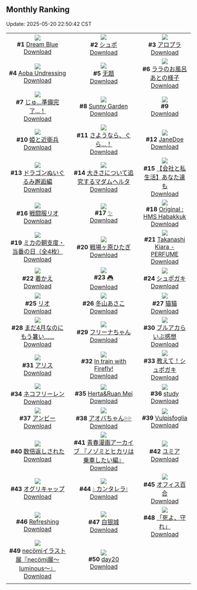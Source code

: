 ## Monthly Ranking
Update: 2025-05-20 22:50:42 CST

|      |      |      |
| :----: | :----: | :----: |
| ![](https://i.pixiv.re/c/240x480/img-master/img/2025/04/22/00/00/11/129563571_p0_master1200.jpg)<br>**#1** [Dream Blue](https://www.pixiv.net/artworks/129563571)<br>[Download](https://i.pixiv.re/img-original/img/2025/04/22/00/00/11/129563571_p0.jpg) | ![](https://i.pixiv.re/c/240x480/img-master/img/2025/04/22/14/09/56/129579288_p0_master1200.jpg)<br>**#2** [シュポ](https://www.pixiv.net/artworks/129579288)<br>[Download](https://i.pixiv.re/img-original/img/2025/04/22/14/09/56/129579288_p0.png) | ![](https://i.pixiv.re/c/240x480/img-master/img/2025/04/22/00/43/03/129565624_p0_master1200.jpg)<br>**#3** [アロプラ](https://www.pixiv.net/artworks/129565624)<br>[Download](https://i.pixiv.re/img-original/img/2025/04/22/00/43/03/129565624_p0.jpg) |
| ![](https://i.pixiv.re/c/240x480/img-master/img/2025/04/22/02/34/00/129568668_p0_master1200.jpg)<br>**#4** [Aoba Undressing](https://www.pixiv.net/artworks/129568668)<br>[Download](https://i.pixiv.re/img-original/img/2025/04/22/02/34/00/129568668_p0.jpg) | ![](https://i.pixiv.re/c/240x480/img-master/img/2025/04/21/20/34/34/129555187_p0_master1200.jpg)<br>**#5** [无题](https://www.pixiv.net/artworks/129555187)<br>[Download](https://i.pixiv.re/img-original/img/2025/04/21/20/34/34/129555187_p0.png) | ![](https://i.pixiv.re/c/240x480/img-master/img/2025/04/22/00/00/19/129563633_p0_master1200.jpg)<br>**#6** [ララのお風呂あとの様子](https://www.pixiv.net/artworks/129563633)<br>[Download](https://i.pixiv.re/img-original/img/2025/04/22/00/00/19/129563633_p0.png) |
| ![](https://i.pixiv.re/c/240x480/img-master/img/2025/04/22/18/05/38/129583950_p0_master1200.jpg)<br>**#7** [じゅ...準備完了...！](https://www.pixiv.net/artworks/129583950)<br>[Download](https://i.pixiv.re/img-original/img/2025/04/22/18/05/38/129583950_p0.jpg) | ![](https://i.pixiv.re/c/240x480/img-master/img/2025/04/22/00/00/10/129563562_p0_master1200.jpg)<br>**#8** [Sunny Garden](https://www.pixiv.net/artworks/129563562)<br>[Download](https://i.pixiv.re/img-original/img/2025/04/22/00/00/10/129563562_p0.jpg) | ![](https://s.pximg.net/common/images/limit_unviewable_s.png)<br>**#9** [](https://www.pixiv.net/artworks/129588161)<br>[Download](https://s.pximg.net/common/images/limit_unviewable_s.png) |
| ![](https://i.pixiv.re/c/240x480/img-master/img/2025/04/22/00/03/03/129563958_p0_master1200.jpg)<br>**#10** [姫と近衛兵](https://www.pixiv.net/artworks/129563958)<br>[Download](https://i.pixiv.re/img-original/img/2025/04/22/00/03/03/129563958_p0.jpg) | ![](https://i.pixiv.re/c/240x480/img-master/img/2025/04/22/00/00/14/129563597_p0_master1200.jpg)<br>**#11** [さようなら、ぐら…！](https://www.pixiv.net/artworks/129563597)<br>[Download](https://i.pixiv.re/img-original/img/2025/04/22/00/00/14/129563597_p0.png) | ![](https://i.pixiv.re/c/240x480/img-master/img/2025/04/23/18/00/05/129617004_p0_master1200.jpg)<br>**#12** [JaneDoe](https://www.pixiv.net/artworks/129617004)<br>[Download](https://i.pixiv.re/img-original/img/2025/04/23/18/00/05/129617004_p0.jpg) |
| ![](https://i.pixiv.re/c/240x480/img-master/img/2025/04/22/00/25/05/129564924_p0_master1200.jpg)<br>**#13** [ドラゴンぬいぐるみ邂逅編](https://www.pixiv.net/artworks/129564924)<br>[Download](https://i.pixiv.re/img-original/img/2025/04/22/00/25/05/129564924_p0.png) | ![](https://i.pixiv.re/c/240x480/img-master/img/2025/04/22/21/34/52/129563908_p0_master1200.jpg)<br>**#14** [大きさについて追究するマダムヘルタ](https://www.pixiv.net/artworks/129563908)<br>[Download](https://i.pixiv.re/img-original/img/2025/04/22/21/34/52/129563908_p0.jpg) | ![](https://i.pixiv.re/c/240x480/img-master/img/2025/04/22/12/00/13/129576904_p0_master1200.jpg)<br>**#15** [【会社と私生活】あなた達も](https://www.pixiv.net/artworks/129576904)<br>[Download](https://i.pixiv.re/img-original/img/2025/04/22/12/00/13/129576904_p0.jpg) |
| ![](https://i.pixiv.re/c/240x480/img-master/img/2025/04/22/08/30/01/129573649_p0_master1200.jpg)<br>**#16** [戦闘服リオ](https://www.pixiv.net/artworks/129573649)<br>[Download](https://i.pixiv.re/img-original/img/2025/04/22/08/30/01/129573649_p0.jpg) | ![](https://i.pixiv.re/c/240x480/img-master/img/2025/04/21/17/05/37/129548782_p0_master1200.jpg)<br>**#17** [✨](https://www.pixiv.net/artworks/129548782)<br>[Download](https://i.pixiv.re/img-original/img/2025/04/21/17/05/37/129548782_p0.png) | ![](https://i.pixiv.re/c/240x480/img-master/img/2025/04/22/04/29/34/129570322_p0_master1200.jpg)<br>**#18** [Original : HMS Habakkuk](https://www.pixiv.net/artworks/129570322)<br>[Download](https://i.pixiv.re/img-original/img/2025/04/22/04/29/34/129570322_p0.jpg) |
| ![](https://i.pixiv.re/c/240x480/img-master/img/2025/04/20/08/00/08/129497476_p0_master1200.jpg)<br>**#19** [ミカの朝支度・当番の日（全4枚）](https://www.pixiv.net/artworks/129497476)<br>[Download](https://i.pixiv.re/img-original/img/2025/04/20/08/00/08/129497476_p0.jpg) | ![](https://i.pixiv.re/c/240x480/img-master/img/2025/04/24/00/00/06/129630577_p0_master1200.jpg)<br>**#20** [戦場ヶ原ひたぎ](https://www.pixiv.net/artworks/129630577)<br>[Download](https://i.pixiv.re/img-original/img/2025/04/24/00/00/06/129630577_p0.png) | ![](https://i.pixiv.re/c/240x480/img-master/img/2025/04/22/06/14/26/129571629_p0_master1200.jpg)<br>**#21** [Takanashi Kiara - PERFUME](https://www.pixiv.net/artworks/129571629)<br>[Download](https://i.pixiv.re/img-original/img/2025/04/22/06/14/26/129571629_p0.png) |
| ![](https://i.pixiv.re/c/240x480/img-master/img/2025/04/21/00/30/02/129530972_p0_master1200.jpg)<br>**#22** [着かえ](https://www.pixiv.net/artworks/129530972)<br>[Download](https://i.pixiv.re/img-original/img/2025/04/21/00/30/02/129530972_p0.jpg) | ![](https://i.pixiv.re/c/240x480/img-master/img/2025/05/09/23/06/36/129590211_p0_master1200.jpg)<br>**#23** [🎮](https://www.pixiv.net/artworks/129590211)<br>[Download](https://i.pixiv.re/img-original/img/2025/05/09/23/06/36/129590211_p0.png) | ![](https://i.pixiv.re/c/240x480/img-master/img/2025/04/22/22/34/15/129593473_p0_master1200.jpg)<br>**#24** [シュポガキ](https://www.pixiv.net/artworks/129593473)<br>[Download](https://i.pixiv.re/img-original/img/2025/04/22/22/34/15/129593473_p0.jpg) |
| ![](https://i.pixiv.re/c/240x480/img-master/img/2025/04/21/12/00/04/129543098_p0_master1200.jpg)<br>**#25** [リオ](https://www.pixiv.net/artworks/129543098)<br>[Download](https://i.pixiv.re/img-original/img/2025/04/21/12/00/04/129543098_p0.jpg) | ![](https://i.pixiv.re/c/240x480/img-master/img/2025/04/21/17/00/03/129548575_p0_master1200.jpg)<br>**#26** [冬山あさこ](https://www.pixiv.net/artworks/129548575)<br>[Download](https://i.pixiv.re/img-original/img/2025/04/21/17/00/03/129548575_p0.png) | ![](https://i.pixiv.re/c/240x480/img-master/img/2025/04/22/00/03/49/129563999_p0_master1200.jpg)<br>**#27** [猫猫](https://www.pixiv.net/artworks/129563999)<br>[Download](https://i.pixiv.re/img-original/img/2025/04/22/00/03/49/129563999_p0.jpg) |
| ![](https://i.pixiv.re/c/240x480/img-master/img/2025/04/21/17/08/33/129548851_p0_master1200.jpg)<br>**#28** [まだ4月なのにもう暑い……](https://www.pixiv.net/artworks/129548851)<br>[Download](https://i.pixiv.re/img-original/img/2025/04/21/17/08/33/129548851_p0.jpg) | ![](https://i.pixiv.re/c/240x480/img-master/img/2025/04/20/00/00/06/129487021_p0_master1200.jpg)<br>**#29** [フリーナちゃん](https://www.pixiv.net/artworks/129487021)<br>[Download](https://i.pixiv.re/img-original/img/2025/04/20/00/00/06/129487021_p0.png) | ![](https://i.pixiv.re/c/240x480/img-master/img/2025/04/20/21/25/30/129521944_p0_master1200.jpg)<br>**#30** [ブルアカらいぶ感想](https://www.pixiv.net/artworks/129521944)<br>[Download](https://i.pixiv.re/img-original/img/2025/04/20/21/25/30/129521944_p0.png) |
| ![](https://i.pixiv.re/c/240x480/img-master/img/2025/04/22/06/07/36/129571542_p0_master1200.jpg)<br>**#31** [アリス](https://www.pixiv.net/artworks/129571542)<br>[Download](https://i.pixiv.re/img-original/img/2025/04/22/06/07/36/129571542_p0.png) | ![](https://i.pixiv.re/c/240x480/img-master/img/2025/04/21/23/26/47/129562227_p0_master1200.jpg)<br>**#32** [In train with Firefly!](https://www.pixiv.net/artworks/129562227)<br>[Download](https://i.pixiv.re/img-original/img/2025/04/21/23/26/47/129562227_p0.png) | ![](https://i.pixiv.re/c/240x480/img-master/img/2025/04/22/18/12/23/129584102_p0_master1200.jpg)<br>**#33** [教えて！シュポガキ](https://www.pixiv.net/artworks/129584102)<br>[Download](https://i.pixiv.re/img-original/img/2025/04/22/18/12/23/129584102_p0.png) |
| ![](https://i.pixiv.re/c/240x480/img-master/img/2025/04/20/00/00/04/129486995_p0_master1200.jpg)<br>**#34** [ネコフリーレン](https://www.pixiv.net/artworks/129486995)<br>[Download](https://i.pixiv.re/img-original/img/2025/04/20/00/00/04/129486995_p0.png) | ![](https://i.pixiv.re/c/240x480/img-master/img/2025/04/22/00/00/07/129563536_p0_master1200.jpg)<br>**#35** [Herta&Ruan Mei](https://www.pixiv.net/artworks/129563536)<br>[Download](https://i.pixiv.re/img-original/img/2025/04/22/00/00/07/129563536_p0.png) | ![](https://i.pixiv.re/c/240x480/img-master/img/2025/04/22/17/10/17/129582465_p0_master1200.jpg)<br>**#36** [study](https://www.pixiv.net/artworks/129582465)<br>[Download](https://i.pixiv.re/img-original/img/2025/04/22/17/10/17/129582465_p0.png) |
| ![](https://i.pixiv.re/c/240x480/img-master/img/2025/04/23/21/14/34/129623889_p0_master1200.jpg)<br>**#37** [アンビー](https://www.pixiv.net/artworks/129623889)<br>[Download](https://i.pixiv.re/img-original/img/2025/04/23/21/14/34/129623889_p0.jpg) | ![](https://i.pixiv.re/c/240x480/img-master/img/2025/04/22/19/57/48/129587308_p0_master1200.jpg)<br>**#38** [アオバちゃん💦💦](https://www.pixiv.net/artworks/129587308)<br>[Download](https://i.pixiv.re/img-original/img/2025/04/22/19/57/48/129587308_p0.png) | ![](https://i.pixiv.re/c/240x480/img-master/img/2025/04/22/03/12/14/129569287_p0_master1200.jpg)<br>**#39** [Vulpisfoglia](https://www.pixiv.net/artworks/129569287)<br>[Download](https://i.pixiv.re/img-original/img/2025/04/22/03/12/14/129569287_p0.jpg) |
| ![](https://i.pixiv.re/c/240x480/img-master/img/2025/04/20/00/05/01/129487672_p0_master1200.jpg)<br>**#40** [数倍返しされた](https://www.pixiv.net/artworks/129487672)<br>[Download](https://i.pixiv.re/img-original/img/2025/04/20/00/05/01/129487672_p0.jpg) | ![](https://i.pixiv.re/c/240x480/img-master/img/2025/05/08/09/58/24/129587448_p0_master1200.jpg)<br>**#41** [青春漫画アーカイブ 『ノゾミとヒカリは乗車したい編』](https://www.pixiv.net/artworks/129587448)<br>[Download](https://i.pixiv.re/img-original/img/2025/05/08/09/58/24/129587448_p0.jpg) | ![](https://i.pixiv.re/c/240x480/img-master/img/2025/04/21/12/02/40/129543289_p0_master1200.jpg)<br>**#42** [ユミア](https://www.pixiv.net/artworks/129543289)<br>[Download](https://i.pixiv.re/img-original/img/2025/04/21/12/02/40/129543289_p0.jpg) |
| ![](https://i.pixiv.re/c/240x480/img-master/img/2025/04/22/04/43/36/129570478_p0_master1200.jpg)<br>**#43** [オグリキャップ](https://www.pixiv.net/artworks/129570478)<br>[Download](https://i.pixiv.re/img-original/img/2025/04/22/04/43/36/129570478_p0.jpg) | ![](https://i.pixiv.re/c/240x480/img-master/img/2025/04/22/18/14/04/129584144_p0_master1200.jpg)<br>**#44** [💧 カンタレラ💧](https://www.pixiv.net/artworks/129584144)<br>[Download](https://i.pixiv.re/img-original/img/2025/04/22/18/14/04/129584144_p0.png) | ![](https://i.pixiv.re/c/240x480/img-master/img/2025/04/23/00/00/03/129597047_p0_master1200.jpg)<br>**#45** [オフィス百合](https://www.pixiv.net/artworks/129597047)<br>[Download](https://i.pixiv.re/img-original/img/2025/04/23/00/00/03/129597047_p0.png) |
| ![](https://i.pixiv.re/c/240x480/img-master/img/2025/04/20/11/01/29/129490312_p0_master1200.jpg)<br>**#46** [Refreshing](https://www.pixiv.net/artworks/129490312)<br>[Download](https://i.pixiv.re/img-original/img/2025/04/20/11/01/29/129490312_p0.png) | ![](https://i.pixiv.re/c/240x480/img-master/img/2025/04/20/16/50/51/129511066_p0_master1200.jpg)<br>**#47** [白银城](https://www.pixiv.net/artworks/129511066)<br>[Download](https://i.pixiv.re/img-original/img/2025/04/20/16/50/51/129511066_p0.jpg) | ![](https://i.pixiv.re/c/240x480/img-master/img/2025/04/23/00/00/10/129597111_p0_master1200.jpg)<br>**#48** [「死よ、守れ」](https://www.pixiv.net/artworks/129597111)<br>[Download](https://i.pixiv.re/img-original/img/2025/04/23/00/00/10/129597111_p0.jpg) |
| ![](https://i.pixiv.re/c/240x480/img-master/img/2025/04/20/00/00/15/129487122_p0_master1200.jpg)<br>**#49** [necömiイラスト展『necömi展～luminous～』](https://www.pixiv.net/artworks/129487122)<br>[Download](https://i.pixiv.re/img-original/img/2025/04/20/00/00/15/129487122_p0.png) | ![](https://i.pixiv.re/c/240x480/img-master/img/2025/04/23/01/18/37/129600242_p0_master1200.jpg)<br>**#50** [day20](https://www.pixiv.net/artworks/129600242)<br>[Download](https://i.pixiv.re/img-original/img/2025/04/23/01/18/37/129600242_p0.jpg) |
|      |
